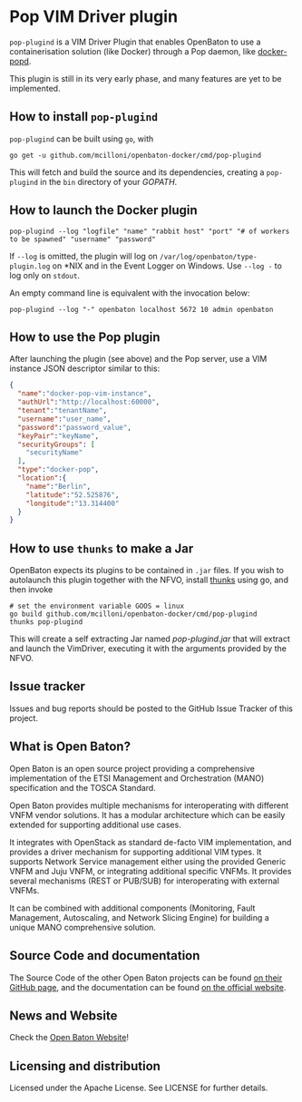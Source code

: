 ﻿# Pop VIM Driver plugin
`pop-plugind` is a VIM Driver Plugin that enables OpenBaton to use a containerisation solution (like Docker) through a Pop daemon, like [docker-popd][docker-popd].

This plugin is still in its very early phase, and many features are yet to be implemented. 

## How to install `pop-plugind`
`pop-plugind` can be built using `go`, with 

```shell
go get -u github.com/mcilloni/openbaton-docker/cmd/pop-plugind
```

This will fetch and build the source and its dependencies, creating a `pop-plugind` in the `bin` directory of your _GOPATH_.

## How to launch the Docker plugin

```shell
pop-plugind --log "logfile" "name" "rabbit host" "port" "# of workers to be spawned" "username" "password"
```

If `--log` is omitted, the plugin will log on `/var/log/openbaton/type-plugin.log` on *NIX and in the Event Logger on Windows.
Use `--log -` to log only on `stdout`.

An empty command line is equivalent with the invocation below:

```shell
pop-plugind --log "-" openbaton localhost 5672 10 admin openbaton
```

## How to use the Pop plugin

After launching the plugin (see above) and the Pop server, use a VIM instance JSON descriptor similar to this:

```json
{
  "name":"docker-pop-vim-instance",
  "authUrl":"http://localhost:60000",
  "tenant":"tenantName",
  "username":"user_name",
  "password":"password_value",
  "keyPair":"keyName",
  "securityGroups": [
    "securityName"
  ],
  "type":"docker-pop",
  "location":{
    "name":"Berlin",
    "latitude":"52.525876",
    "longitude":"13.314400"
  }
}
```

## How to use `thunks` to make a Jar

OpenBaton expects its plugins to be contained in `.jar` files. If you wish to autolaunch this plugin together with the NFVO, install [thunks] using go, and then invoke

```shell
# set the environment variable GOOS = linux
go build github.com/mcilloni/openbaton-docker/cmd/pop-plugind
thunks pop-plugind
``` 

This will create a self extracting Jar named _pop-plugind.jar_ that will extract and launch the VimDriver, executing it with the arguments provided by the NFVO.

## Issue tracker

Issues and bug reports should be posted to the GitHub Issue Tracker of this project.

## What is Open Baton?

Open Baton is an open source project providing a comprehensive implementation of the ETSI Management and Orchestration (MANO) specification and the TOSCA Standard.

Open Baton provides multiple mechanisms for interoperating with different VNFM vendor solutions. It has a modular architecture which can be easily extended for supporting additional use cases. 

It integrates with OpenStack as standard de-facto VIM implementation, and provides a driver mechanism for supporting additional VIM types. It supports Network Service management either using the provided Generic VNFM and Juju VNFM, or integrating additional specific VNFMs. It provides several mechanisms (REST or PUB/SUB) for interoperating with external VNFMs. 

It can be combined with additional components (Monitoring, Fault Management, Autoscaling, and Network Slicing Engine) for building a unique MANO comprehensive solution.

## Source Code and documentation

The Source Code of the other Open Baton projects can be found [on their GitHub page][openbaton-github], and the documentation can be found [on the official website][openbaton-doc].

## News and Website

Check the [Open Baton Website][openbaton]!

## Licensing and distribution
Licensed under the Apache License. See LICENSE for further details.

[openbaton]: http://openbaton.org
[openbaton-doc]: http://openbaton.org/documentation
[openbaton-github]: http://github.org/openbaton
[docker-popd]: https://github.com/mcilloni/openbaton-docker/tree/master/cmd/docker-popd
[thunks]: https://github.com/mcilloni/thunks
